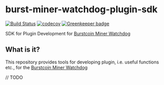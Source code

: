 # burst-miner-watchdog-plugin-sdk

[![Build Status](https://travis-ci.org/ohager/burst-miner-watchdog-plugin-sdk.svg?branch=master)](https://travis-ci.org/ohager/burst-miner-watchdog-plugin-sdk) [![codecov](https://codecov.io/gh/ohager/burst-miner-watchdog-plugin-sdk/branch/master/graph/badge.svg)](https://codecov.io/gh/ohager/burst-miner-watchdog-plugin-sdk) [![Greenkeeper badge](https://badges.greenkeeper.io/ohager/burst-miner-watchdog-plugin-sdk.svg)](https://greenkeeper.io/)

SDK for Plugin Development for [Burstcoin Miner Watchdog](https://github.com/ohager/burst-miner-watchdog.git)


## What is it?

This repository provides tools for developing plugin, i.e. useful functions etc., for the 
[Burstcoin Miner Watchdog](https://github.com/ohager/burst-miner-watchdog.git)

// TODO

